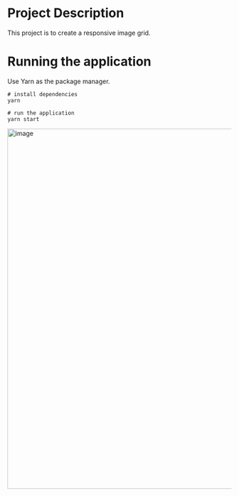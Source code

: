 # Project Description
This project is to create a responsive image grid.

# Running the application

Use Yarn as the package manager.

```
# install dependencies
yarn

# run the application
yarn start

```
<img width="810" alt="image" src="https://user-images.githubusercontent.com/105665790/217342297-03eb7719-520f-4998-aaf6-ba30f32054a3.png">
